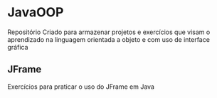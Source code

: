 # JavaOOP
Repositório Criado para armazenar projetos e exercícios que visam o aprendizado na linguagem orientada a objeto e com uso de interface gráfica

## JFrame
Exercícios para praticar o uso do JFrame em Java
